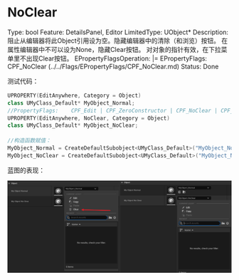 # NoClear

Type: bool
Feature: DetailsPanel, Editor
LimitedType: UObject*
Description: 阻止从编辑器将此Object引用设为空。隐藏编辑器中的清除（和浏览）按钮。
在属性编辑器中不可以设为None，隐藏Clear按钮。
对对象的指针有效，在下拉菜单里不出现Clear按钮。
EPropertyFlagsOperation: |=
EPropertyFlags: CPF_NoClear (../../Flags/EPropertyFlags/CPF_NoClear.md)
Status: Done

测试代码：

```cpp
UPROPERTY(EditAnywhere, Category = Object)
class UMyClass_Default* MyObject_Normal;
//PropertyFlags:	CPF_Edit | CPF_ZeroConstructor | CPF_NoClear | CPF_NoDestructor | CPF_HasGetValueTypeHash | CPF_NativeAccessSpecifierPublic 
UPROPERTY(EditAnywhere, NoClear, Category = Object)
class UMyClass_Default* MyObject_NoClear;

//构造函数赋值：
MyObject_Normal = CreateDefaultSubobject<UMyClass_Default>("MyObject_Normal");
MyObject_NoClear = CreateDefaultSubobject<UMyClass_Default>("MyObject_NoClear");
```

蓝图的表现：

![Untitled](NoClear/Untitled.png)